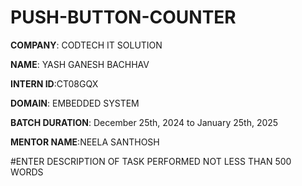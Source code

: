 # PUSH-BUTTON-COUNTER

**COMPANY**: CODTECH IT SOLUTION

**NAME**: YASH GANESH BACHHAV

**INTERN ID**:CT08GQX

**DOMAIN**: EMBEDDED SYSTEM

**BATCH DURATION**: December 25th, 2024 to January 25th, 2025

**MENTOR NAME**:NEELA SANTHOSH

#ENTER DESCRIPTION OF TASK PERFORMED NOT LESS THAN 500 WORDS
